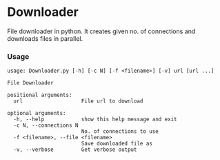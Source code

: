 # Downloader
File downloader in python. It creates given no. of connections and downloads files in parallel.

### Usage
```
usage: Downloader.py [-h] [-c N] [-f <filename>] [-v] url [url ...]

File Downloader

positional arguments:
  url                   File url to download

optional arguments:
  -h, --help            show this help message and exit
  -c N, --connections N
                        No. of connections to use
  -f <filename>, --file <filename>
                        Save downloaded file as
  -v, --verbose         Get verbose output
```